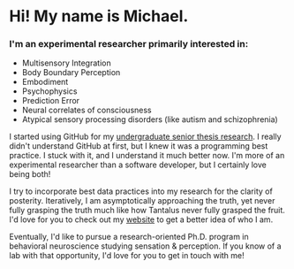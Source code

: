 # Hi! My name is Michael.

### I'm an experimental researcher primarily interested in:

- Multisensory Integration
- Body Boundary Perception
- Embodiment
- Psychophysics
- Prediction Error
- Neural correlates of consciousness
- Atypical sensory processing disorders (like autism and schizophrenia)

I started using GitHub for my [undergraduate senior thesis research](https://github.com/mmccoy-01/RTI). I really didn't understand GitHub at first, but I knew it was a programming best practice. I stuck with it, and I understand it much better now. I'm more of an experimental researcher than a software developer, but I certainly love being both!

I try to incorporate best data practices into my research for the clarity of posterity. Iteratively, I am asymptotically approaching the truth, yet never fully grasping the truth much like how Tantalus never fully grasped the fruit. I'd love for you to check out my [website](https://katalepsara.com/) to get a better idea of who I am.

Eventually, I'd like to pursue a research-oriented Ph.D. program in behavioral neuroscience studying sensation & perception. If you know of a lab with that opportunity, I'd love for you to get in touch with me!
